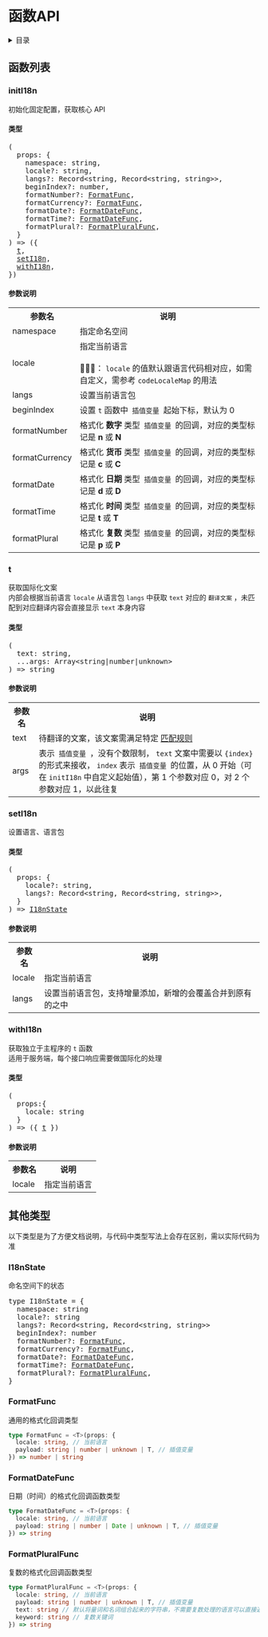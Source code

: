 
# 函数API

<details >
  <summary>目录</summary>

  &emsp;&emsp;[函数列表](#函数列表)<br/>
  &emsp;&emsp;&emsp;&emsp;[initI18n](#initi18n)<br/>
  &emsp;&emsp;&emsp;&emsp;&emsp;&emsp;[类型](#initi18n-类型)<br/>
  &emsp;&emsp;&emsp;&emsp;&emsp;&emsp;[参数说明](#initi18n-参数说明)<br/>
  &emsp;&emsp;&emsp;&emsp;[t](#t)<br/>
  &emsp;&emsp;&emsp;&emsp;&emsp;&emsp;[类型](#t-类型)<br/>
  &emsp;&emsp;&emsp;&emsp;&emsp;&emsp;[参数说明](#t-参数说明)<br/>
  &emsp;&emsp;&emsp;&emsp;[setI18n](#seti18n)<br/>
  &emsp;&emsp;&emsp;&emsp;&emsp;&emsp;[类型](#seti18n-类型)<br/>
  &emsp;&emsp;&emsp;&emsp;&emsp;&emsp;[参数说明](#seti18n-参数说明)<br/>
  &emsp;&emsp;&emsp;&emsp;[withI18n](#withi18n)<br/>
  &emsp;&emsp;&emsp;&emsp;&emsp;&emsp;[类型](#withi18n-类型)<br/>
  &emsp;&emsp;&emsp;&emsp;&emsp;&emsp;[参数说明](#withi18n-参数说明)<br/>
  &emsp;&emsp;[其他类型](#其他类型)<br/>
  &emsp;&emsp;&emsp;&emsp;[I18nState](#i18nstate)<br/>
  &emsp;&emsp;&emsp;&emsp;[FormatFunc](#formatfunc)<br/>
  &emsp;&emsp;&emsp;&emsp;[FormatDateFunc](#formatdatefunc)<br/>
  &emsp;&emsp;&emsp;&emsp;[FormatPluralFunc](#formatpluralfunc)<br/>

</details>

## 函数列表

### initI18n
初始化固定配置，获取核心 API
<h4 id="initi18n-类型">类型</h4>
<pre>
(
  props: {
    namespace: string,
    locale?: string,
    langs?: Record&lt;string, Record&lt;string, string&gt;&gt;,
    beginIndex?: number,
    formatNumber?: <a href="#formatfunc">FormatFunc</a>,
    formatCurrency?: <a href="#formatfunc">FormatFunc</a>,
    formatDate?: <a href="#formatdatefunc">FormatDateFunc</a>,
    formatTime?: <a href="#formatdatefunc">FormatDateFunc</a>,
    formatPlural?: <a href="#formatpluralfunc">FormatPluralFunc</a>,
  }
) => ({
  <a href="#t">t</a>,
  <a href="#seti18n">setI18n</a>,
  <a href="#withi18n">withI18n</a>,
})
</pre>

<h4 id="initi18n-参数说明">参数说明</h4>
<table>
  <tr>
    <th>参数名</th>
    <th>说明</th>
  </tr>
  <tr>
    <tr>
      <td>namespace</td>
      <td>指定命名空间</td>
    </tr>
    <tr>
      <td>locale</td>
      <td>
        指定当前语言<br /><br />📢📢📢： <code>locale</code> 的值默认跟语言代码相对应，如需自定义，需参考 <code>codeLocaleMap</code> 的用法
      </td>
    </tr>
    <tr>
      <td>langs</td>
      <td>设置当前语言包</td>
    </tr>
    <tr>
      <td>beginIndex</td>
      <td>
        设置 <code>t</code> 函数中<code> 插值变量 </code>起始下标，默认为 0
      </td>
    </tr>
    <tr>
      <td>formatNumber</td>
      <td>
        格式化<b> 数字 </b>类型<code> 插值变量 </code>的回调，对应的类型标记是<b> n </b>或<b> N </b>
      </td>
    </tr>
    <tr>
      <td>formatCurrency</td>
      <td>
        格式化<b> 货币 </b>类型<code> 插值变量 </code>的回调，对应的类型标记是<b> c </b>或<b> C </b>
      </td>
    </tr>
    <tr>
      <td>formatDate</td>
      <td>
        格式化<b> 日期 </b>类型<code> 插值变量 </code>的回调，对应的类型标记是<b> d </b>或<b> D </b>
      </td>
    </tr>
    <tr>
      <td>formatTime</td>
      <td>
        格式化<b> 时间 </b>类型<code> 插值变量 </code>的回调，对应的类型标记是<b> t </b>或<b> T </b>
      </td>
    </tr>
    <tr>
      <td>formatPlural</td>
      <td>
        格式化<b> 复数 </b>类型<code> 插值变量 </code>的回调，对应的类型标记是<b> p </b>或<b> P </b>
      </td>
    </tr>
  </tr>
</table>

### t
获取国际化文案<br />内部会根据当前语言 <code>locale</code> 从语言包 <code>langs</code> 中获取 <code>text</code> 对应的 `翻译文案` ，未匹配到对应翻译内容会直接显示 <code>text</code> 本身内容
<h4 id="t-类型">类型</h4>
<pre>
(
  text: string,
  ...args: Array&lt;string|number|unknown&gt;
) =&gt; string
</pre>

<h4 id="t-参数说明">参数说明</h4>
<table>
  <tr>
    <th>参数名</th>
    <th>说明</th>
  </tr>
  <tr>
    <tr>
      <td>text</td>
      <td>
        待翻译的文案，该文案需满足特定 <a href="https://github.com/eyelly-wu/i18n-pro/blob/vdoc/docs/dist/MATCH_RULE_zh-CN.md">匹配规则</a> 
      </td>
    </tr>
    <tr>
      <td>args</td>
      <td>
        表示<code> 插值变量 </code>，没有个数限制， <code>text</code> 文案中需要以 <code>{index}</code> 的形式来接收， <code>index</code> 表示<code> 插值变量 </code>的位置，从 0 开始（可在 <code>initI18n</code> 中自定义起始值），第 1 个参数对应 0，对 2 个参数对应 1，以此往复
      </td>
    </tr>
  </tr>
</table>

### setI18n
设置语言、语言包
<h4 id="seti18n-类型">类型</h4>
<pre>
(
  props: {
    locale?: string,
    langs?: Record&lt;string, Record&lt;string, string&gt;&gt;,
  }
) => <a href="#i18nstate">I18nState</a>
</pre>

<h4 id="seti18n-参数说明">参数说明</h4>
<table>
  <tr>
    <th>参数名</th>
    <th>说明</th>
  </tr>
  <tr>
    <tr>
      <td>locale</td>
      <td>指定当前语言</td>
    </tr>
    <tr>
      <td>langs</td>
      <td>设置当前语言包，支持增量添加，新增的会覆盖合并到原有的之中</td>
    </tr>
  </tr>
</table>

### withI18n
获取独立于主程序的 <code>t</code> 函数<br />适用于服务端，每个接口响应需要做国际化的处理
<h4 id="withi18n-类型">类型</h4>
<pre>
(
  props:{
    locale: string
  }
) => ({ <a href="#t">t</a> })
</pre>

<h4 id="withi18n-参数说明">参数说明</h4>
<table>
  <tr>
    <th>参数名</th>
    <th>说明</th>
  </tr>
  <tr>
    <tr>
      <td>locale</td>
      <td>指定当前语言</td>
    </tr>
  </tr>
</table>


## 其他类型
以下类型是为了方便文档说明，与代码中类型写法上会存在区别，需以实际代码为准
### I18nState
命名空间下的状态
<pre>
type I18nState = {
  namespace: string
  locale?: string
  langs?: Record&lt;string, Record&lt;string, string&gt;&gt;
  beginIndex?: number
  formatNumber?: <a href="#formatfunc">FormatFunc</a>,
  formatCurrency?: <a href="#formatfunc">FormatFunc</a>,
  formatDate?: <a href="#formatdatefunc">FormatDateFunc</a>,
  formatTime?: <a href="#formatdatefunc">FormatDateFunc</a>,
  formatPlural?: <a href="#formatpluralfunc">FormatPluralFunc</a>,
}
</pre>

### FormatFunc
通用的格式化回调类型
```ts
type FormatFunc = <T>(props: {
  locale: string, // 当前语言
  payload: string | number | unknown | T, // 插值变量
}) => number | string
```

### FormatDateFunc
日期（时间）的格式化回调函数类型
```ts
type FormatDateFunc = <T>(props: {
  locale: string, // 当前语言
  payload: string | number | Date | unknown | T, // 插值变量
}) => string
```

### FormatPluralFunc
复数的格式化回调函数类型
```ts
type FormatPluralFunc = <T>(props: {
  locale: string, // 当前语言
  payload: string | number | unknown | T, // 插值变量
  text: string // 默认将量词和名词组合起来的字符串，不需要复数处理的语言可以直接返回该属性
  keyword: string // 复数关键词
}) => string
```

